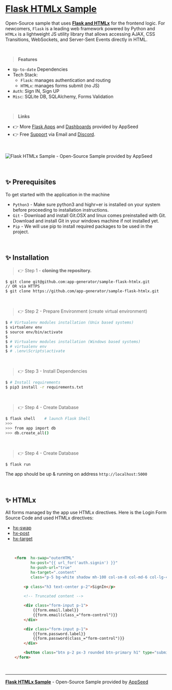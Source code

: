 # [Flask HTMLx Sample](https://blog.appseed.us/flask-and-htmlx-open-source-sample/)

Open-Source sample that uses **[Flask and HTMLx](https://blog.appseed.us/flask-and-htmlx-open-source-sample/)** for the frontend logic. For newcomers, `Flask` is a leading web framework powered by Python and `HTMLx` is a lightweight JS utility library that allows accessing AJAX, CSS Transitions, WebSockets, and Server-Sent Events directly in HTML. 

<br />

> **Features**

- `Up-to-date` Dependencies
- Tech Stack:
  - `Flask`: manages authentication and routing
  - `HTMLx`: manages forms submit (no JS)
- `Auth`: Sign IN, Sign UP
- `Misc`: SQLite DB, SQLAlchemy, Forms Validation

<br />

> **Links**

- 👉 More [Flask Apps](https://appseed.us/apps/flask/) and [Dashboards](https://appseed.us/admin-dashboards/flask/) provided by AppSeed
- 👉 Free [Support](https://appseed.us/support/) via Email and [Discord](https://discord.gg/fZC6hup).

<br />

![Flask HTMLx Sample - Open-Source Sample provided by AppSeed](https://user-images.githubusercontent.com/51070104/166150793-a2027357-a9fb-4c0d-b024-ee9d9e0e071b.gif)

<br />

## ✨ **Prerequisites** 

To get started with the application in the machine

- `Python3` - Make sure python3 and highr=er is installed on your system before proceeding to installation instructions.
- `Git` - Download and install Git.OSX and linux comes preinstalled with Git. Download and install Git in your windows machine if not installed yet.
- `Pip` - We will use pip to install required packages to be used in the project. 

<br />

## ✨ **Installation**

> 👉 Step 1 - **cloning the repository.**

```bash
$ git clone git@github.com:app-generator/sample-flask-htmlx.git 
// OR via HTTPS
$ git clone https://github.com/app-generator/sample-flask-htmlx.git
```

<br />

> 👉 Step 2 - Prepare Environment (create virtual environment)

```bash
$ # Virtualenv modules installation (Unix based systems)
$ virtualenv env
$ source env/bin/activate
$
$ # Virtualenv modules installation (Windows based systems)
$ # virtualenv env
$ # .\env\Scripts\activate
```

<br />

> 👉 Step 3 - Install Dependencies

```bash
$ # Install requirements
$ pip3 install -r requirements.txt
```

<br />

> 👉 Step 4 - Create Database

```bash
$ flask shell    # launch Flask Shell
>>> 
>>> from app import db
>>> db.create_all()
```

<br />

> 👉 Step 4 - Create Database

```bash
$ flask run
```

The app should be up & running on address `http://localhost:5000`

<br />

## ✨ **HTMLx** 

All forms managed by the app use HTMLx directives. Here is the Login Form Source Code and used HTMLx directives: 

- [hx-swap](https://htmx.org/attributes/hx-swap/)  
- [hx-post](https://htmx.org/attributes/hx-post/) 
- [hx-target](https://htmx.org/attributes/hx-target/)

<br />

```html
    <form  hx-swap="outerHTML" 
           hx-post="{{ url_for('auth.signin') }}" 
           hx-push-url="true" 
           hx-target=".content" 
           class="p-5 bg-white shadow mh-100 col-sm-8 col-md-6 col-lg-4" novalidate >
        
        <p class="h3 text-center p-2">SignIn</p>
        
        <!-- Truncated content -->

        <div class="form-input p-1">
            {{form.email.label}}
            {{form.email(class_="form-control")}}
        </div>

        <div class="form-input p-1">
            {{form.password.label}}
            {{form.password(class_="form-control")}}
        </div>

        <button class="btn p-2 px-3 rounded btn-primary h1" type="submit">Sign In</button>
    </form>
```        

<br />

---
**[Flask HTMLx Sample](https://blog.appseed.us/flask-and-htmlx-open-source-sample/)** - Open-Source Sample provided by [AppSeed](https://appseed.us)

